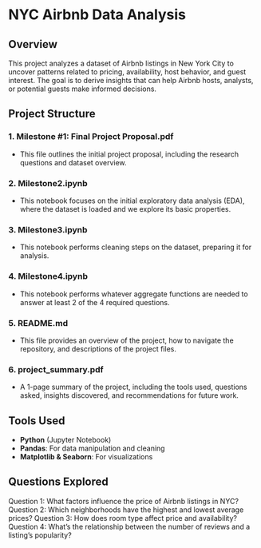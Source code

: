 # NYC Airbnb Data Analysis

## Overview

This project analyzes a dataset of Airbnb listings in New York City to uncover patterns related to pricing, availability, host behavior, and guest interest. The goal is to derive insights that can help Airbnb hosts, analysts, or potential guests make informed decisions.

## Project Structure
### 1. **Milestone #1: Final Project Proposal.pdf**
   - This file outlines the initial project proposal, including the research questions and dataset overview.

### 2. **Milestone2.ipynb**
   - This notebook focuses on the initial exploratory data analysis (EDA), where the dataset is loaded and we explore its basic properties.

### 3. **Milestone3.ipynb**
   - This notebook performs cleaning steps on the dataset, preparing it for analysis.

### 4. **Milestone4.ipynb**
   - This notebook performs whatever aggregate functions are needed to answer at least 2 of the 4 required questions.

### 5. **README.md**
   - This file provides an overview of the project, how to navigate the repository, and descriptions of the project files.

### 6. **project_summary.pdf**
   - A 1-page summary of the project, including the tools used, questions asked, insights discovered, and recommendations for future work.


## Tools Used

- **Python** (Jupyter Notebook)
- **Pandas**: For data manipulation and cleaning
- **Matplotlib & Seaborn**: For visualizations

## Questions Explored

Question 1: What factors influence the price of Airbnb listings in NYC?
Question 2: Which neighborhoods have the highest and lowest average prices?
Question 3: How does room type affect price and availability?
Question 4: What’s the relationship between the number of reviews and a listing’s popularity?




